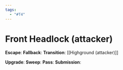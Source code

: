 ```yaml
---
tags:
  - "#T4"
---
```


# Front Headlock (attacker)

**Escape**:
**Fallback**:
**Transition**:
[[Highground (attacker)]]

**Upgrade**:
**Sweep**:
**Pass**:
**Submission**:

